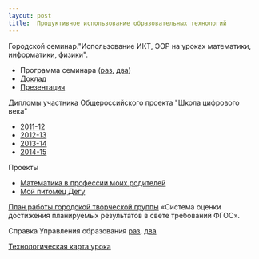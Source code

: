 ```yaml
---
layout: post
title:  Продуктивное использование образовательных технологий
---
```


Городской семинар."Использование ИКТ, ЭОР на уроках математики, информатики, физики". 
- Программа семинара ([раз](../content/form12/Программа-семинара-2013.jpg), [два](../content/form12/Программа-семинара-2013-1.jpg))
- [Доклад](../content/form12/Информационная-образовательная-среда-школы.pdf)
- [Презентация](../content/form12/Презентация-Информационная-образовательная-среда.pdf)

Дипломы участника Общероссийского проекта "Школа цифрового века"
- [2011-12](../content/form12/Учитель-цифрового-века-11-12.jpg)
- [2012-13](../content/form12/Учитель-цифрового-века-12-13.jpg)
- [2013-14](../content/form12/Учитель-цифрового-века-14-15.jpg)
- [2014-15](../content/form12/Учитель-цифрового-века-15-16.jpg)

Проекты
- [Математика в профессии моих родителей](../content/form12/Математика-в-профессии.pdf)
- [Мой питомец Дегу](../content/form12/Мой-питомец-Дегу.pdf)

[План работы городской творческой группы](../content/form12/План-работы-ТГ-СШ-29.pdf) «Система оценки достижения планируемых результатов в свете требований ФГОС».

Справка Управления образования [раз](../content/form12/Справка-Управления-образования-1лист.jpg), [два](../content/form12/Справка-Управления-образования-2лист.jpg)

[Технологическая карта урока](../content/form12/Технологическая-карта.pdf)
